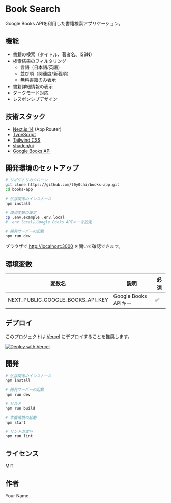 # Book Search

Google Books APIを利用した書籍検索アプリケーション。

## 機能

- 書籍の検索（タイトル、著者名、ISBN）
- 検索結果のフィルタリング
  - 言語（日本語/英語）
  - 並び順（関連度/新着順）
  - 無料書籍のみ表示
- 書籍詳細情報の表示
- ダークモード対応
- レスポンシブデザイン

## 技術スタック

- [Next.js 14](https://nextjs.org/) (App Router)
- [TypeScript](https://www.typescriptlang.org/)
- [Tailwind CSS](https://tailwindcss.com/)
- [shadcn/ui](https://ui.shadcn.com/)
- [Google Books API](https://developers.google.com/books)

## 開発環境のセットアップ

```bash
# リポジトリのクローン
git clone https://github.com/t0y0chi/books-app.git
cd books-app

# 依存関係のインストール
npm install

# 環境変数の設定
cp .env.example .env.local
# .env.localにGoogle Books APIキーを設定

# 開発サーバーの起動
npm run dev
```

ブラウザで [http://localhost:3000](http://localhost:3000) を開いて確認できます。

## 環境変数

| 変数名 | 説明 | 必須 |
|--------|------|------|
| NEXT_PUBLIC_GOOGLE_BOOKS_API_KEY | Google Books APIキー | ✅ |

## デプロイ

このプロジェクトは [Vercel](https://vercel.com) にデプロイすることを推奨します。

[![Deploy with Vercel](https://vercel.com/button)](https://vercel.com/new/clone?repository-url=https%3A%2F%2Fgithub.com%2Fyourusername%2Fbooks-app)

## 開発

```bash
# 依存関係のインストール
npm install

# 開発サーバーの起動
npm run dev

# ビルド
npm run build

# 本番環境の起動
npm start

# リントの実行
npm run lint
```

## ライセンス

MIT

## 作者

Your Name
